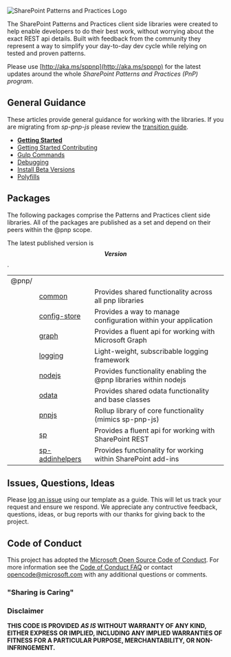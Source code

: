 ![SharePoint Patterns and Practices Logo](https://devofficecdn.azureedge.net/media/Default/PnP/sppnp.png)

The SharePoint Patterns and Practices client side libraries were created to help enable developers to do their best work, without worrying about the exact
REST api details. Built with feedback from the community they represent a way to simplify your day-to-day dev cycle while relying on tested and proven
patterns.

Please use [http://aka.ms/sppnp](http://aka.ms/sppnp) for the latest updates around the whole *SharePoint Patterns and Practices (PnP) program*.

## General Guidance

<div id="guide-links">

These articles provide general guidance for working with the libraries. If you are migrating from _sp-pnp-js_ please review the [transition guide](transition-guide.md).

* **[Getting Started](getting-started.md)**
* [Getting Started Contributing](getting-started-dev.md)
* [Gulp Commands](gulp-commands.md)
* [Debugging](debugging.md)
* [Install Beta Versions](beta-versions.md)
* [Polyfills](polyfill.md)

</div>

## Packages

The following packages comprise the Patterns and Practices client side libraries. All of the packages are published as a set and depend on their peers within
the @pnp scope.

The latest published version is **$$Version$$**.

<div id="packages-table">

|     ||  | 
| ---| -------------|-------------|
| @pnp/| | | 
|| [common](common/index.md)  | Provides shared functionality across all pnp libraries | 
|| [config-store](config-store/index.md) | Provides a way to manage configuration within your application | 
|| [graph](graph/index.md) | Provides a fluent api for working with Microsoft Graph |
|| [logging](logging/index.md) | Light-weight, subscribable logging framework |
|| [nodejs](nodejs/index.md) | Provides functionality enabling the @pnp libraries within nodejs |
|| [odata](odata/index.md) | Provides shared odata functionality and base classes |
|| [pnpjs](pnpjs/index.md) | Rollup library of core functionality (mimics sp-pnp-js) |
|| [sp](sp/index.md) | Provides a fluent api for working with SharePoint REST |
|| [sp-addinhelpers](sp-addinhelpers/index.md) | Provides functionality for working within SharePoint add-ins |

</div>

## Issues, Questions, Ideas

Please [log an issue](https://github.com/pnp/pnp/issues) using our template as a guide. This will let us track your request and ensure we respond. We appreciate any
contructive feedback, questions, ideas, or bug reports with our thanks for giving back to the project.


## Code of Conduct
This project has adopted the [Microsoft Open Source Code of Conduct](https://opensource.microsoft.com/codeofconduct/). For more information see the [Code of Conduct FAQ](https://opensource.microsoft.com/codeofconduct/faq/) or contact [opencode@microsoft.com](mailto:opencode@microsoft.com) with any additional questions or comments.

### "Sharing is Caring"

### Disclaimer
**THIS CODE IS PROVIDED *AS IS* WITHOUT WARRANTY OF ANY KIND, EITHER EXPRESS OR IMPLIED, INCLUDING ANY IMPLIED WARRANTIES OF FITNESS FOR A PARTICULAR PURPOSE, MERCHANTABILITY, OR NON-INFRINGEMENT.**
